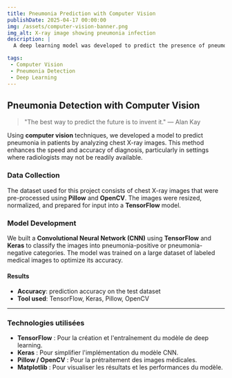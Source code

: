 ```yaml
---
title: Pneumonia Prediction with Computer Vision
publishDate: 2025-04-17 00:00:00
img: /assets/computer-vision-banner.png
img_alt: X-ray image showing pneumonia infection
description: |
  A deep learning model was developed to predict the presence of pneumonia from chest X-ray images. The model uses TensorFlow, Keras, and image processing techniques to analyze medical images and assist healthcare professionals in early diagnosis.

tags:
 - Computer Vision
 - Pneumonia Detection
 - Deep Learning
---
```

## Pneumonia Detection with Computer Vision

> "The best way to predict the future is to invent it." — Alan Kay

Using **computer vision** techniques, we developed a model to predict pneumonia in patients by analyzing chest X-ray images. This method enhances the speed and accuracy of diagnosis, particularly in settings where radiologists may not be readily available.

### Data Collection

The dataset used for this project consists of chest X-ray images that were pre-processed using **Pillow** and **OpenCV**. The images were resized, normalized, and prepared for input into a **TensorFlow** model.

### Model Development

We built a **Convolutional Neural Network (CNN)** using **TensorFlow** and **Keras** to classify the images into pneumonia-positive or pneumonia-negative categories. The model was trained on a large dataset of labeled medical images to optimize its accuracy.

#### Results

- **Accuracy**: prediction accuracy on the test dataset
- **Tool used**: TensorFlow, Keras, Pillow, OpenCV

---

### Technologies utilisées

- **TensorFlow** : Pour la création et l'entraînement du modèle de deep learning.
- **Keras** : Pour simplifier l'implémentation du modèle CNN.
- **Pillow / OpenCV** : Pour la prétraitement des images médicales.
- **Matplotlib** : Pour visualiser les résultats et les performances du modèle.

